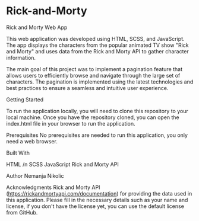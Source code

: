 # Rick-and-Morty

Rick and Morty Web App

This web application was developed using HTML, SCSS, and JavaScript. The app displays the characters from the popular animated TV show "Rick and Morty" and uses data from the Rick and Morty API to gather character information.

The main goal of this project was to implement a pagination feature that allows users to efficiently browse and navigate through the large set of characters. The pagination is implemented using the latest technologies and best practices to ensure a seamless and intuitive user experience.

Getting Started

To run the application locally, you will need to clone this repository to your local machine. Once you have the repository cloned, you can open the index.html file in your browser to run the application.

Prerequisites
No prerequisites are needed to run this application, you only need a web browser.

Built With

HTML /n
SCSS
JavaScript
Rick and Morty API


Author
Nemanja Nikolic

Acknowledgments
Rick and Morty API (https://rickandmortyapi.com/documentation) for providing the data used in this application.
Please fill in the necessary details such as your name and license, if you don't have the license yet, you can use the default license from GitHub.
